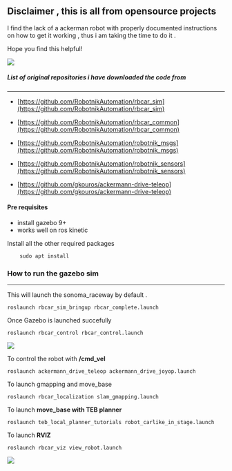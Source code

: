 ## Disclaimer  , this is all from opensource projects 

 
 I find the lack of a ackerman robot with properly documented instructions on how to get it working , thus i am taking the time to do it .

Hope you find this helpful!

![](docs/coordinates_wheels.jpg) 
 
 
##### List of original repositories i have downloaded the code from
 --------------------------------------
  

  
- [https://github.com/RobotnikAutomation/rbcar_sim](https://github.com/RobotnikAutomation/rbcar_sim) 

- [https://github.com/RobotnikAutomation/rbcar_common](https://github.com/RobotnikAutomation/rbcar_common) 

- [https://github.com/RobotnikAutomation/robotnik_msgs](https://github.com/RobotnikAutomation/robotnik_msgs) 

- [https://github.com/RobotnikAutomation/robotnik_sensors](https://github.com/RobotnikAutomation/robotnik_sensors) 


- [https://github.com/gkouros/ackermann-drive-teleop](https://github.com/gkouros/ackermann-drive-teleop) 



#### Pre requisites

-  install gazebo 9+
-  works well on ros kinetic


Install all the other required packages

		sudo apt install 


### How to run the gazebo sim
-----------------------------------------------------

This will launch the sonoma_raceway by default .

	roslaunch rbcar_sim_bringup rbcar_complete.launch

Once Gazebo is launched succefully 
	
	roslaunch rbcar_control rbcar_control.launch	

![](docs/gazebo.gif) 



To control the robot with **/cmd_vel**


	roslaunch ackermann_drive_teleop ackermann_drive_joyop.launch



To launch gmapping and move_base


	roslaunch rbcar_localization slam_gmapping.launch


To launch **move_base with TEB planner**

	roslaunch teb_local_planner_tutorials robot_carlike_in_stage.launch
	

To launch **RVIZ**

	roslaunch rbcar_viz view_robot.launch

![](docs/rviz.gif) 

